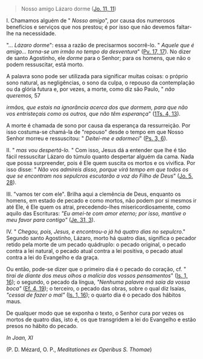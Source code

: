 
> Nosso amigo Lázaro dorme ([Jo. 11, 11](https://vulgata.online/bible/Jo.11?ed=MS&vfn=MS.Jo.11.11:vs))

I. Chamamos alguém de " *Nosso amigo*", por causa dos numerosos benefícios e serviços que nos prestou; é por isso que não devemos faltar-lhe na necessidade.

"... *Lázaro dorme*": essa a razão de precisarmos socorrê-lo. " *Aquele que é amigo... torna-se um irmão no tempo da desventura*" ([Pv. 17, 17](https://vulgata.online/bible/Pv.17?ed=MS&vfn=MS.Pv.17.17:vs)). No dizer de santo Agostinho, ele *dorme* para o Senhor; para os homens, que não o podem ressuscitar, está morto.

A palavra sono pode ser utilizada para significar muitas coisas: o próprio sono natural, as negligências, o sono da culpa, o repouso da contemplação ou da glória futura e, por vezes, a morte, como diz são Paulo, " *não queremos,* 57

 *irmãos, que estais na ignorância acerca dos que dormem, para que não vos entristeçais como os outros, que não têm esperança*" ([1Ts. 4, 13](https://vulgata.online/bible/1Ts.4?ed=MS&vfn=MS.1Ts.4.13:vs)).

A morte é chamada de sono por causa da esperança da ressurreição. Por isso costuma-se chamá-la de "repouso" desde o tempo em que Nosso Senhor morreu e ressuscitou: " *Deitei-me e adormeci*" ([Ps. 3, 6](https://vulgata.online/bible/Ps.3?ed=MS&vfn=MS.Ps.3.6:vs)).

II\. " *mas vou despertá-lo.* " Com isso, Jesus dá a entender que lhe é tão fácil ressuscitar Lázaro do túmulo quanto despertar alguém da cama. Nada que possa surpreender, pois é Ele quem suscita os mortos e os vivifica. Por isso disse: " *Não vos admireis disso, porque virá tempo em que todos os que se encontram nos sepulcros escutarão a voz do Filho de Deus*" ([Jo. 5, 28](https://vulgata.online/bible/Jo.5?ed=MS&vfn=MS.Jo.5.28:vs)).

III\. "vamos ter com ele". Brilha aqui a clemência de Deus, enquanto os homens, em estado de pecado e como mortos, não podem por si mesmos ir até Ele, é Ele quem os atrai, precedendo-lhes misericordiosamente, como aquilo das Escrituras: *"Eu amei-te com amor eterno; por isso, mantive o meu favor para contigo"* ([Je. 31, 3](https://vulgata.online/bible/Je.31?ed=MS&vfn=MS.Je.31.3:vs)).

IV\. " *Chegou, pois, Jesus, e encontrou-o já há quatro dias no sepulcro*." Segundo santo Agostinho, Lázaro, morto há quatro dias, significa o pecador retido pela morte de um pecado quádruplo: o pecado original, o pecado contra a lei natural, o pecado atual contra a lei positiva, o pecado atual contra a lei do Evangelho e da graça.

Ou então, pode-se dizer que o primeiro dia é o pecado do coração, cf. " *tirai de diante dos meus olhos a malícia dos vossos pensamentos*" ([Is. 1, 16](https://vulgata.online/bible/Is.1?ed=MS&vfn=MS.Is.1.16:vs)); o segundo, o pecado da língua, *"Nenhuma palavra má saia da vossa boca"* ([Ef. 4, 19](https://vulgata.online/bible/Ef.4?ed=MS&vfn=MS.Ef.4.19:vs)); o terceiro, o pecado das obras, sobre o qual diz Isaías, *"cessai de fazer o mal"* ([Is. 1, 16](https://vulgata.online/bible/Is.1?ed=MS&vfn=MS.Is.1.16:vs)); o quarto dia é o pecado dos hábitos maus.

De qualquer modo que se exponha o texto, o Senhor cura por vezes os mortos de quatro dias, isto é, os que transgridem a lei do Evangelho e estão presos no hábito do pecado.

*In Joan, XI*

(P. D. Mézard, O. P., *Meditationes ex Operibus S. Thomae*)

